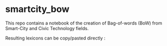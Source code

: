 # smartcity_bow
This repo contains a notebook of the creation of Bag-of-words (BoW) from Smart-City and Civic Technology fields.

Resulting lexicons can be copy/pasted directly : 


